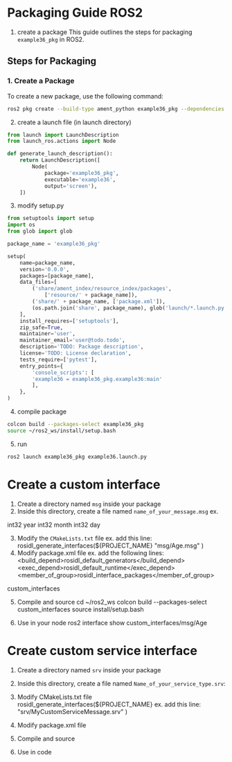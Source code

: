
# Packaging Guide ROS2

1. create a package
This guide outlines the steps for packaging `example36_pkg` in ROS2.

## Steps for Packaging

### 1. Create a Package

To create a new package, use the following command:

```bash
ros2 pkg create --build-type ament_python example36_pkg --dependencies rclpy std_msgs geometry_msgs custom_interfaces
```

2. create a launch file (in launch directory)
```python
from launch import LaunchDescription
from launch_ros.actions import Node

def generate_launch_description():
    return LaunchDescription([
        Node(
            package='example36_pkg',
            executable='example36',
            output='screen'),
    ])
```

3. modify setup.py 
```python
from setuptools import setup
import os
from glob import glob

package_name = 'example36_pkg'

setup(
    name=package_name,
    version='0.0.0',
    packages=[package_name],
    data_files=[
        ('share/ament_index/resource_index/packages',
            ['resource/' + package_name]),
        ('share/' + package_name, ['package.xml']),
        (os.path.join('share', package_name), glob('launch/*.launch.py'))
    ],
    install_requires=['setuptools'],
    zip_safe=True,
    maintainer='user',
    maintainer_email='user@todo.todo',
    description='TODO: Package description',
    license='TODO: License declaration',
    tests_require=['pytest'],
    entry_points={
        'console_scripts': [
        'example36 = example36_pkg.example36:main'
        ],
    },
)
```
4. compile package
```bash
colcon build --packages-select example36_pkg
source ~/ros2_ws/install/setup.bash
```
5. run
```bash
ros2 launch example36_pkg example36.launch.py
```

# Create a custom interface

1. Create a directory named `msg` inside your package
2. Inside this directory, create a file named `name_of_your_message.msg`
	ex.

int32 year
int32 month
int32 day

3. Modify the `CMakeLists.txt` file
	ex. add this line:
rosidl_generate_interfaces(${PROJECT_NAME}
  "msg/Age.msg"
)
4. Modify package.xml file
	ex. add the following lines:
<build_depend>rosidl_default_generators</build_depend>
<exec_depend>rosidl_default_runtime</exec_depend>
<member_of_group>rosidl_interface_packages</member_of_group>

<depend>custom_interfaces</depend>

5. Compile and source
cd ~/ros2_ws
colcon build --packages-select custom_interfaces
source install/setup.bash

6. Use in your node
ros2 interface show custom_interfaces/msg/Age

# Create custom service interface

1. Create a directory named `srv` inside your package
2. Inside this directory, create a file named `Name_of_your_service_type.srv`:

3. Modify CMakeLists.txt file
rosidl_generate_interfaces(${PROJECT_NAME}
ex. add this line:
  "srv/MyCustomServiceMessage.srv"
)
4. Modify package.xml file
5. Compile and source
6. Use in code
